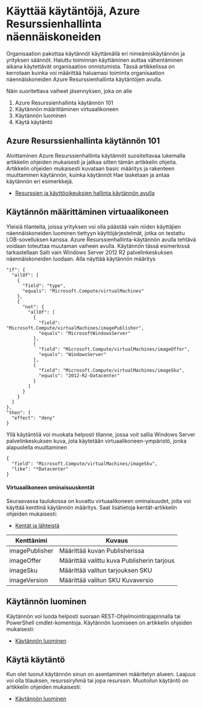 <properties
    pageTitle="Käyttää käytäntöjä, Azure Resurssienhallinta näennäiskoneiden | Microsoft Azure"
    description="Voit määrittää käytännön, Azure Resurssienhallinta Windows Virtual Machine"
    services="virtual-machines-windows"
    documentationCenter=""
    authors="singhkays"
    manager="timlt"
    editor=""
    tags="azure-resource-manager"/>

<tags
    ms.service="virtual-machines-windows"
    ms.workload="infrastructure-services"
    ms.tgt_pltfrm="vm-windows"
    ms.devlang="na"
    ms.topic="article"
    ms.date="04/13/2016"
    ms.author="singhkay"/>

# <a name="apply-policies-to-azure-resource-manager-virtual-machines"></a>Käyttää käytäntöjä, Azure Resurssienhallinta näennäiskoneiden

Organisaation pakottaa käytännöt käyttämällä eri nimeämiskäytännön ja yrityksen säännöt. Haluttu toiminnan käyttäminen auttaa vähentäminen aikana käytettävät organisaation onnistumista. Tässä artikkelissa on kerrotaan kuinka voi määrittää haluamasi toiminta organisaation näennäiskoneiden Azure Resurssienhallinta käytäntöjen avulla.

Näin suoritettava vaiheet jäsennyksen, joka on alle

1. Azure Resurssienhallinta käytännön 101
2. Käytännön määrittäminen virtuaalikoneen
3. Käytännön luominen
4. Käytä käytäntö

## <a name="azure-resource-manager-policy-101"></a>Azure Resurssienhallinta käytännön 101

Aloittaminen Azure Resurssienhallinta käytännöt suositeltavaa lukemalla artikkelin ohjeiden mukaisesti ja jatkaa sitten tämän artikkelin ohjeita. Artikkelin ohjeiden mukaisesti kuvataan basic määritys ja rakenteen muuttaminen käytännön, kuinka käytännöt Hae lasketaan ja antaa käytännön eri esimerkkejä.

* [Resurssien ja käyttöoikeuksien hallinta käytännön avulla](../resource-manager-policy.md)

## <a name="define-a-policy-for-your-virtual-machine"></a>Käytännön määrittäminen virtuaalikoneen

Yleisiä tilanteita, joissa yrityksen voi olla päästää vain niiden käyttäjien näennäiskoneiden luominen tiettyyn käyttöjärjestelmät, jotka on testattu LOB-sovelluksen kanssa. Azure Resurssienhallinta-käytännön avulla tehtävä voidaan toteuttaa muutaman vaiheen avulla. Käytännön tässä esimerkissä tarkastellaan Salli vain Windows Server 2012 R2 palvelinkeskuksen näennäiskoneiden luodaan. Alla näyttää käytännön määritys

```
"if": {
  "allOf": [
    {
      "field": "type",
      "equals": "Microsoft.Compute/virtualMachines"
    },
    {
      "not": {
        "allOf": [
          {
            "field": "Microsoft.Compute/virtualMachines/imagePublisher",
            "equals": "MicrosoftWindowsServer"
          },
          {
            "field": "Microsoft.Compute/virtualMachines/imageOffer",
            "equals": "WindowsServer"
          },
          {
            "field": "Microsoft.Compute/virtualMachines/imageSku",
            "equals": "2012-R2-Datacenter"
          }
        ]
      }
    }
  ]
},
"then": {
  "effect": "deny"
}
```

Yllä käytäntöä voi muokata helposti tilanne, jossa voit sallia Windows Server palvelinkeskuksen kuva, jota käytetään virtuaalikoneen-ympäristö, jonka alapuolella muuttaminen

```
{
  "field": "Microsoft.Compute/virtualMachines/imageSku",
  "like": "*Datacenter"
}
```

#### <a name="virtual-machine-property-fields"></a>Virtuaalikoneen ominaisuuskentät

Seuraavassa taulukossa on kuvattu virtuaalikoneen ominaisuudet, joita voi käyttää kenttinä käytännön määritys. Saat lisätietoja kentät-artikkelin ohjeiden mukaisesti:

* [Kentät ja lähteistä](../resource-manager-policy.md#fields-and-sources)


| Kenttänimi     | Kuvaus                                        |
|----------------|----------------------------------------------------|
| imagePublisher | Määrittää kuvan Publisherissa               |
| imageOffer     | Määrittää valittu kuva Publisherin tarjous |
| imageSku       | Määrittää valitun tarjouksen SKU             |
| imageVersion   | Määrittää valitun SKU Kuvaversio     |

## <a name="create-the-policy"></a>Käytännön luominen

Käytännön voi luoda helposti suoraan REST-Ohjelmointirajapinnalla tai PowerShell cmdlet-komentoja. Käytännön luomiseen on artikkelin ohjeiden mukaisesti:

* [Käytännön luominen](../resource-manager-policy.md#creating-a-policy)


## <a name="apply-the-policy"></a>Käytä käytäntö

Kun olet luonut käytännön sinun on asentaminen määritetyn alueen. Laajuus voi olla tilauksen, resurssiryhmä tai jopa resurssin. Muotoilun käytäntö on artikkelin ohjeiden mukaisesti:

* [Käytännön luominen](../resource-manager-policy.md#applying-a-policy)
